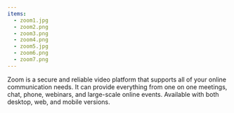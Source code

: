 ```yaml
---
items:
  - zoom1.jpg
  - zoom2.png
  - zoom3.png
  - zoom4.png
  - zoom5.jpg
  - zoom6.png
  - zoom7.png
---
```


Zoom is a secure and reliable video platform that supports all of your online communication needs. It can provide everything from one on one meetings, chat, phone, webinars, and large-scale online events. Available with both desktop, web, and mobile versions.

